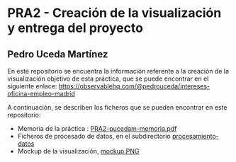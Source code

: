# PRA2 - Creación de la visualización y entrega del proyecto
## Pedro Uceda Martínez

En este repositorio se encuentra la información referente a la creación de la visualización objetivo de esta práctica, que se puede encontrar en el siguiente enlace:
https://observablehq.com/@pedrouceda/intereses-oficina-empleo-madrid


A continuación, se describen los ficheros que se pueden encontrar en este repositorio:

- Memoria de la práctica : [PRA2-pucedam-memoria.pdf](https://github.com/pucedam/pra2-visualizacion-datos/blob/master/PRA2-pucedam-memoria.pdf)
- Ficheros de procesado de datos, en el subdirectorio [procesamiento-datos](https://github.com/pucedam/pra2-visualizacion-datos/tree/master/procesamiento-datos)
- Mockup de la visualización, [mockup.PNG](https://github.com/pucedam/pra2-visualizacion-datos/blob/master/mockup.PNG)
